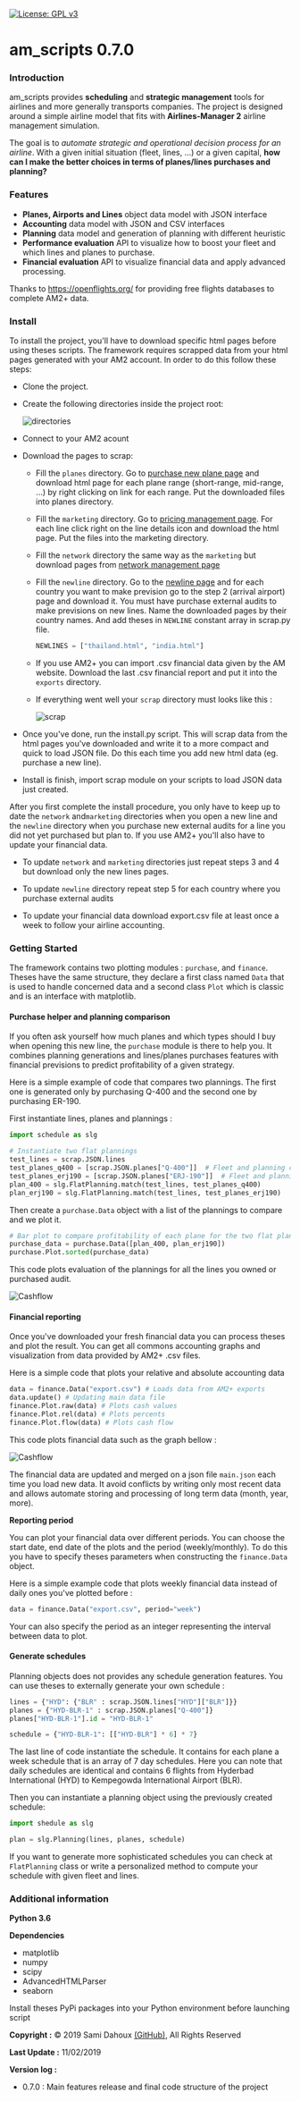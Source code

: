 [![License: GPL v3](https://img.shields.io/badge/License-GPLv3-blue.svg)](https://www.gnu.org/licenses/gpl-3.0)

# am_scripts 0.7.0

### Introduction

am_scripts provides **scheduling** and **strategic management** tools for airlines and more generally transports companies.
The project is designed around a simple airline model that fits with **Airlines-Manager 2** airline management simulation.

The goal is to *automate strategic and operational decision process for an airline*. With a given initial situation
(fleet, lines, ...) or a given capital,
**how can I make the better choices in terms of planes/lines purchases and planning?**

### Features

- **Planes, Airports and Lines** object data model with JSON interface
- **Accounting** data model with JSON and CSV interfaces
- **Planning** data model and generation of planning with different heuristic
- **Performance evaluation** API to visualize how to boost your fleet and which lines and planes to purchase.
- **Financial evaluation** API to visualize financial data and apply advanced processing.

Thanks to https://openflights.org/ for providing free flights databases to complete AM2+ data.

### Install

To install the project, you'll have to download specific html pages before using theses scripts. 
The framework requires scrapped data from your html pages generated with your AM2 account.
In order to do this follow these steps:

-   Clone the project. 

-   Create the following directories inside the project root: 

    ![directories](img/directories.png)

-   Connect to your AM2 acount

-   Download the pages to scrap:
    -   Fill the `planes` directory. Go to [purchase new plane page](https://www.airlines-manager.com/aircraft/buy/new) and download html page for 
        each plane range (short-range, mid-range, ...) by right clicking on link for each range. Put the downloaded files into
        planes directory.
        
    -   Fill the `marketing` directory. Go to  [pricing management page](https://www.airlines-manager.com/marketing/pricing/).
        For each line click right on the line details icon and download the html page. Put the files into the marketing directory.
        
    -   Fill the `network` directory the same way as the `marketing` but download pages from [network management page](https://www.airlines-manager.com/network/)
    
    -   Fill the `newline` directory. Go to the [newline page](https://www.airlines-manager.com/network/newline) and for each
        country you want to make prevision go to the step 2 (arrival airport) page and download it. You must have purchase external audits to
        make previsions on new lines. Name the downloaded pages by their country names. And add theses in `NEWLINE` constant array
        in scrap.py file.
        ```python
        NEWLINES = ["thailand.html", "india.html"]
        ```
    -   If you use AM2+ you can import .csv financial data given by the AM website. 
        Download the last .csv financial report and put it into the `exports` directory.
        
    -   If everything went well your `scrap` directory must looks like this :
    
        ![scrap](img/scrap.png)
        
-   Once you've done, run the install.py script. This will scrap data from the html pages you've downloaded and write
    it to a more compact and quick to load JSON file. Do this each time you add new html data (eg. purchase a new line).
    
-   Install is finish, import scrap module on your scripts to load JSON data just created.
        
After you first complete the install procedure, you only have to keep up to date the `network` and`marketing` directories
 when you open a new line and the `newline` directory when you purchase new external audits for a line you did not yet
 purchased but plan to. If you use AM2+ you'll also have to update your financial data.
 
- To update `network` and `marketing` directories just repeat steps 3 and 4 but download only the new lines pages.

- To update `newline` directory repeat step 5 for each country where you purchase external audits

- To update your financial data download export.csv file at least once a week to follow your airline accounting.

### Getting Started

The framework contains two plotting modules : `purchase`, and `finance`. Theses have the same structure, they declare
a first class named `Data` that is used to handle concerned data and a second class `Plot` which is classic and is an
interface with matplotlib.

#### Purchase helper and planning comparison

If you often ask yourself how much planes and which types should I buy when opening this new line, the `purchase` module
is there to help you. It combines planning generations and lines/planes purchases features with financial previsions to
predict profitability of a given strategy.

Here is a simple example of code that compares two plannings. The first one is generated only by purchasing Q-400
and the second one by purchasing ER-190.

First instantiate lines, planes and plannings :
```python
import schedule as slg

# Instantiate two flat plannings
test_lines = scrap.JSON.lines
test_planes_q400 = [scrap.JSON.planes["Q-400"]]  # Fleet and planning contains only Q-400
test_planes_erj190 = [scrap.JSON.planes["ERJ-190"]]  # Fleet and planning contains only ERJ-190
plan_400 = slg.FlatPlanning.match(test_lines, test_planes_q400)
plan_erj190 = slg.FlatPlanning.match(test_lines, test_planes_erj190)
```

Then create a `purchase.Data` object with a list of the plannings to compare and we plot it.

```python
# Bar plot to compare profitability of each plane for the two flat plannings
purchase_data = purchase.Data([plan_400, plan_erj190])
purchase.Plot.sorted(purchase_data)
```

This code plots evaluation of the plannings for all the lines you owned or purchased audit.

![Cashflow](img/purchase.png)

#### Financial reporting

Once you've downloaded your fresh financial data you can process theses and plot the result.
You can get all commons accounting graphs and visualization from data provided by AM2+ .csv files.

Here is a simple code that plots your relative and absolute accounting data 

```python
data = finance.Data("export.csv") # Loads data from AM2+ exports
data.update() # Updating main data file
finance.Plot.raw(data) # Plots cash values
finance.Plot.rel(data) # Plots percents
finance.Plot.flow(data) # Plots cash flow
```

This code plots financial data such as the graph bellow :

![Cashflow](img/cashflow.png)

The financial data are updated and merged on a json file `main.json` each time you load new data. 
It avoid conflicts by writing only most recent data and allows automate storing and processing of long term data (month, year, more).

**Reporting period**

You can plot your financial data over different periods. You can choose the start date, end date of the plots
and the period (weekly/monthly). To do this you have to specify theses parameters when constructing the `finance.Data`
object.

Here is a simple example code that plots weekly financial data instead of daily ones you've plotted before :

```python
data = finance.Data("export.csv", period="week")
```

Your can also specify the period as an integer representing the interval between data to plot.

#### Generate schedules

Planning objects does not provides any schedule generation features. You can use theses to externally generate your own
schedule :
```python
lines = {"HYD": {"BLR" : scrap.JSON.lines["HYD"]["BLR"]}}
planes = {"HYD-BLR-1" : scrap.JSON.planes["Q-400"]}
planes["HYD-BLR-1"].id = "HYD-BLR-1"

schedule = {"HYD-BLR-1": [["HYD-BLR"] * 6] * 7}
```

The last line of code instantiate the schedule. It contains for each plane a week schedule that is an array of 7
day schedules. Here you can note that daily schedules are identical and contains 6 flights from Hyderbad International (HYD)
to Kempegowda International Airport (BLR).

Then you can instantiate a planning object using the previously created schedule:

```python
import shedule as slg

plan = slg.Planning(lines, planes, schedule)
```

If you want to generate more sophisticated schedules you can check at `FlatPlanning` class or write a personalized
method to compute your schedule with given fleet and lines.

### Additional information

**Python 3.6**

**Dependencies**
- matplotlib
- numpy
- scipy
- AdvancedHTMLParser
- seaborn

Install theses PyPi packages into your Python environment before launching script

**Copyright :** &copy; 2019 Sami Dahoux [(GitHub)](https://github.com/samiBendou/), All Rights Reserved

**Last Update :** 11/02/2019

**Version log :**
- 0.7.0 : Main features release and final code structure of the project